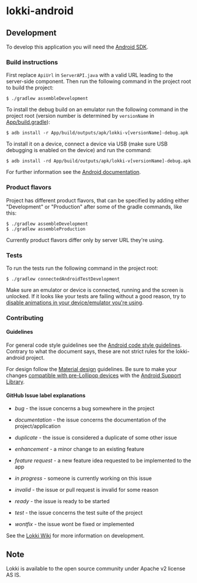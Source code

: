 lokki-android
=======================

Development
-----------
To develop this application you will need the [Android SDK](http://developer.android.com/sdk/index.html).

### Build instructions

First replace `ApiUrl` in `ServerAPI.java` with a valid URL leading to the server-side component.
Then run the following command in the project root to build the project:

```
$ ./gradlew assembleDevelopment
```

To install the debug build on an emulator run the following command in the project root (version number is determined by `versionName` in [App/build.gradle](App/build.gradle)):

```
$ adb install -r App/build/outputs/apk/lokki-v[versionName]-debug.apk
```

To install it on a device, connect a device via USB (make sure USB debugging is enabled on the device) and run the command:

```
$ adb install -rd App/build/outputs/apk/lokki-v[versionName]-debug.apk
```

For further information see the [Android documentation](http://developer.android.com/tools/building/building-cmdline.html).

### Product flavors

Project has different product flavors, that can be specified by adding either "Development" or "Production" after some of the gradle commands, like this:

```
$ ./gradlew assembleDevelopment
$ ./gradlew assembleProduction
```

Currently product flavors differ only by server URL they're using.

### Tests

To run the tests run the following command in the project root:

```
$ ./gradlew connectedAndroidTestDevelopment
```

Make sure an emulator or device is connected, running and the screen is unlocked. If it looks like your tests are failing without a good reason, try to [disable animations in your device/emulator you're using](http://lifehacker.com/disable-animations-on-android-to-improve-performance-1583554900).

### Contributing

#### Guidelines

For general code style guidelines see the [Android code style guidelines](http://source.android.com/source/code-style.html). Contrary to what the document says, these are not strict rules for the lokki-android project.

For design follow the [Material design](http://www.google.com/design/spec/material-design/introduction.html) guidelines. Be sure to make your changes [compatible with pre-Lollipop devices](http://android-developers.blogspot.fi/2014/10/appcompat-v21-material-design-for-pre.html) with the [Android Support Library](https://developer.android.com/training/material/compatibility.html#SupportLib).

#### GitHub Issue label explanations

+ *bug* - the issue concerns a bug somewhere in the project

+ *documentation* - the issue concerns the documentation of the project/application

+ *duplicate* - the issue is considered a duplicate of some other issue

+ *enhancement* - a minor change to an existing feature

+ *feature request* - a new feature idea requested to be implemented to the app

+ *in progress* - someone is currently working on this issue

+ *invalid* - the issue or pull request is invalid for some reason

+ *ready* - the issue is ready to be started

+ *test* - the issue concerns the test suite of the project

+ *wontfix* - the issue wont be fixed or implemented


See the [Lokki Wiki](https://github.com/TheSoftwareFactory/lokki/wiki) for more information on development.



Note
----

Lokki is available to the open source community under Apache v2 license AS IS.

